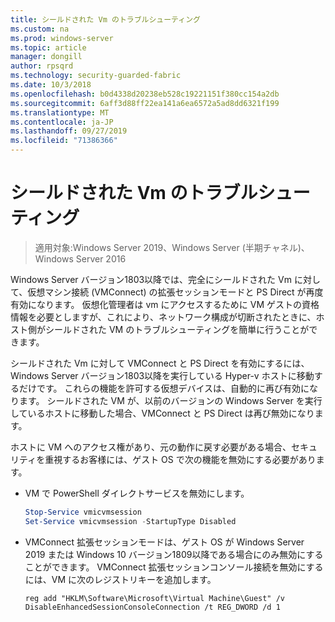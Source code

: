 ```yaml
---
title: シールドされた Vm のトラブルシューティング
ms.custom: na
ms.prod: windows-server
ms.topic: article
manager: dongill
author: rpsqrd
ms.technology: security-guarded-fabric
ms.date: 10/3/2018
ms.openlocfilehash: b0d4338d20238eb528c19221151f380cc154a2db
ms.sourcegitcommit: 6aff3d88ff22ea141a6ea6572a5ad8dd6321f199
ms.translationtype: MT
ms.contentlocale: ja-JP
ms.lasthandoff: 09/27/2019
ms.locfileid: "71386366"
---
```

# <a name="troubleshoot-shielded-vms"></a>シールドされた Vm のトラブルシューティング

>適用対象:Windows Server 2019、Windows Server (半期チャネル)、Windows Server 2016

Windows Server バージョン1803以降では、完全にシールドされた Vm に対して、仮想マシン接続 (VMConnect) の拡張セッションモードと PS Direct が再度有効になります。 仮想化管理者は vm にアクセスするために VM ゲストの資格情報を必要としますが、これにより、ネットワーク構成が切断されたときに、ホスト側がシールドされた VM のトラブルシューティングを簡単に行うことができます。

シールドされた Vm に対して VMConnect と PS Direct を有効にするには、Windows Server バージョン1803以降を実行している Hyper-v ホストに移動するだけです。 これらの機能を許可する仮想デバイスは、自動的に再び有効になります。 シールドされた VM が、以前のバージョンの Windows Server を実行しているホストに移動した場合、VMConnect と PS Direct は再び無効になります。

ホストに VM へのアクセス権があり、元の動作に戻す必要がある場合、セキュリティを重視するお客様には、ゲスト OS で次の機能を無効にする必要があります。

- VM で PowerShell ダイレクトサービスを無効にします。

  ```powershell
  Stop-Service vmicvmsession
  Set-Service vmicvmsession -StartupType Disabled
  ```

- VMConnect 拡張セッションモードは、ゲスト OS が Windows Server 2019 または Windows 10 バージョン1809以降である場合にのみ無効にすることができます。 VMConnect 拡張セッションコンソール接続を無効にするには、VM に次のレジストリキーを追加します。

  ```
  reg add "HKLM\Software\Microsoft\Virtual Machine\Guest" /v DisableEnhancedSessionConsoleConnection /t REG_DWORD /d 1
  ```
